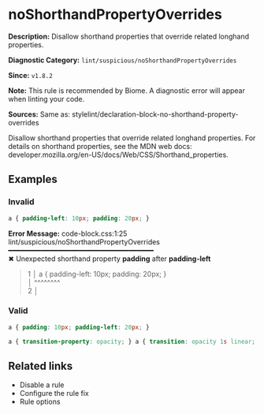 # noShorthandPropertyOverrides

**Description:** Disallow shorthand properties that override related longhand properties.

**Diagnostic Category:** `lint/suspicious/noShorthandPropertyOverrides`

**Since:** `v1.8.2`

**Note:** This rule is recommended by Biome. A diagnostic error will appear when linting your code.

**Sources:** Same as: stylelint/declaration-block-no-shorthand-property-overrides

Disallow shorthand properties that override related longhand properties. For details on shorthand properties, see the MDN web docs: developer.mozilla.org/en-US/docs/Web/CSS/Shorthand_properties.

## Examples

### Invalid

```css
a { padding-left: 10px; padding: 20px; }
```

**Error Message:**
code-block.css:1:25 lint/suspicious/noShorthandPropertyOverrides ━━━━━━━━━━━━━━━━━━━━━━━━━━━━━━━━━━━  
✖ Unexpected shorthand property **padding** after **padding-left**  
> 1 │ a { padding-left: 10px; padding: 20px; }  
>   │                        ^^^^^^^^  
> 2 │  

### Valid

```css
a { padding: 10px; padding-left: 20px; }
```

```css
a { transition-property: opacity; } a { transition: opacity 1s linear; }
```

## Related links

- Disable a rule
- Configure the rule fix
- Rule options